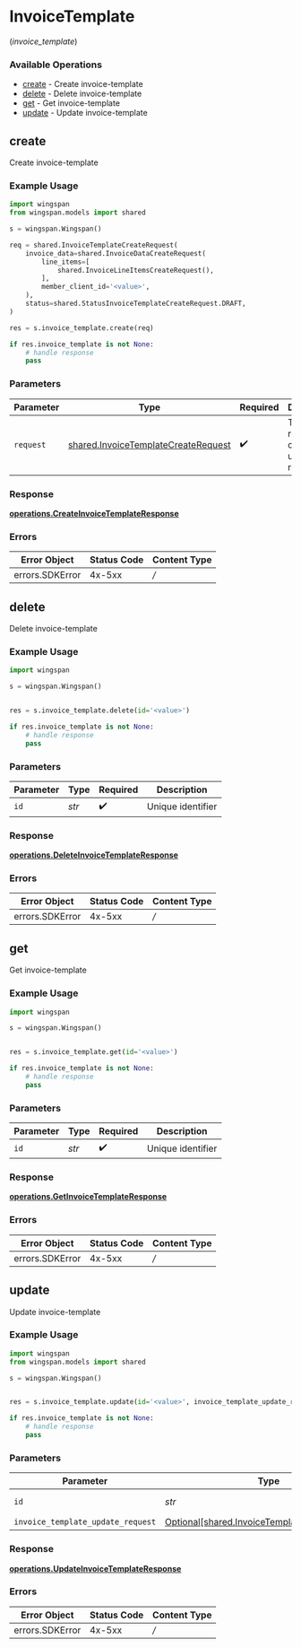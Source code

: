 # InvoiceTemplate
(*invoice_template*)

### Available Operations

* [create](#create) - Create invoice-template
* [delete](#delete) - Delete invoice-template
* [get](#get) - Get invoice-template
* [update](#update) - Update invoice-template

## create

Create invoice-template

### Example Usage

```python
import wingspan
from wingspan.models import shared

s = wingspan.Wingspan()

req = shared.InvoiceTemplateCreateRequest(
    invoice_data=shared.InvoiceDataCreateRequest(
        line_items=[
            shared.InvoiceLineItemsCreateRequest(),
        ],
        member_client_id='<value>',
    ),
    status=shared.StatusInvoiceTemplateCreateRequest.DRAFT,
)

res = s.invoice_template.create(req)

if res.invoice_template is not None:
    # handle response
    pass

```

### Parameters

| Parameter                                                                                  | Type                                                                                       | Required                                                                                   | Description                                                                                |
| ------------------------------------------------------------------------------------------ | ------------------------------------------------------------------------------------------ | ------------------------------------------------------------------------------------------ | ------------------------------------------------------------------------------------------ |
| `request`                                                                                  | [shared.InvoiceTemplateCreateRequest](../../models/shared/invoicetemplatecreaterequest.md) | :heavy_check_mark:                                                                         | The request object to use for the request.                                                 |


### Response

**[operations.CreateInvoiceTemplateResponse](../../models/operations/createinvoicetemplateresponse.md)**
### Errors

| Error Object    | Status Code     | Content Type    |
| --------------- | --------------- | --------------- |
| errors.SDKError | 4x-5xx          | */*             |

## delete

Delete invoice-template

### Example Usage

```python
import wingspan

s = wingspan.Wingspan()


res = s.invoice_template.delete(id='<value>')

if res.invoice_template is not None:
    # handle response
    pass

```

### Parameters

| Parameter          | Type               | Required           | Description        |
| ------------------ | ------------------ | ------------------ | ------------------ |
| `id`               | *str*              | :heavy_check_mark: | Unique identifier  |


### Response

**[operations.DeleteInvoiceTemplateResponse](../../models/operations/deleteinvoicetemplateresponse.md)**
### Errors

| Error Object    | Status Code     | Content Type    |
| --------------- | --------------- | --------------- |
| errors.SDKError | 4x-5xx          | */*             |

## get

Get invoice-template

### Example Usage

```python
import wingspan

s = wingspan.Wingspan()


res = s.invoice_template.get(id='<value>')

if res.invoice_template is not None:
    # handle response
    pass

```

### Parameters

| Parameter          | Type               | Required           | Description        |
| ------------------ | ------------------ | ------------------ | ------------------ |
| `id`               | *str*              | :heavy_check_mark: | Unique identifier  |


### Response

**[operations.GetInvoiceTemplateResponse](../../models/operations/getinvoicetemplateresponse.md)**
### Errors

| Error Object    | Status Code     | Content Type    |
| --------------- | --------------- | --------------- |
| errors.SDKError | 4x-5xx          | */*             |

## update

Update invoice-template

### Example Usage

```python
import wingspan
from wingspan.models import shared

s = wingspan.Wingspan()


res = s.invoice_template.update(id='<value>', invoice_template_update_request=shared.InvoiceTemplateUpdateRequest())

if res.invoice_template is not None:
    # handle response
    pass

```

### Parameters

| Parameter                                                                                            | Type                                                                                                 | Required                                                                                             | Description                                                                                          |
| ---------------------------------------------------------------------------------------------------- | ---------------------------------------------------------------------------------------------------- | ---------------------------------------------------------------------------------------------------- | ---------------------------------------------------------------------------------------------------- |
| `id`                                                                                                 | *str*                                                                                                | :heavy_check_mark:                                                                                   | Unique identifier                                                                                    |
| `invoice_template_update_request`                                                                    | [Optional[shared.InvoiceTemplateUpdateRequest]](../../models/shared/invoicetemplateupdaterequest.md) | :heavy_minus_sign:                                                                                   | N/A                                                                                                  |


### Response

**[operations.UpdateInvoiceTemplateResponse](../../models/operations/updateinvoicetemplateresponse.md)**
### Errors

| Error Object    | Status Code     | Content Type    |
| --------------- | --------------- | --------------- |
| errors.SDKError | 4x-5xx          | */*             |
